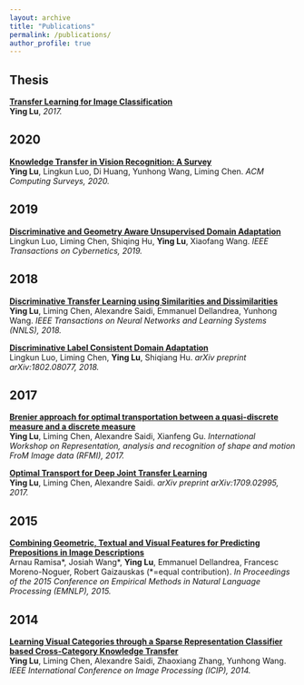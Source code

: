 ```yaml
---
layout: archive
title: "Publications"
permalink: /publications/
author_profile: true
---
```


## Thesis
<b>[Transfer Learning for Image Classification](https://tel.archives-ouvertes.fr/tel-02065405/document)</b> <br>
<b>Ying Lu</b>, <i>2017.</i>

## 2020

<b>[Knowledge Transfer in Vision Recognition: A Survey](https://hal.archives-ouvertes.fr/hal-02101005)</b> <br>
<b>Ying Lu</b>, Lingkun Luo, Di Huang, Yunhong Wang, Liming Chen. <i>ACM Computing Surveys, 2020.</i>

## 2019

<b>[Discriminative and Geometry Aware Unsupervised Domain Adaptation](https://arxiv.org/abs/1712.10042)</b> <br>
Lingkun Luo, Liming Chen, Shiqing Hu, <b>Ying Lu</b>, Xiaofang Wang. <i>IEEE Transactions on Cybernetics, 2019.</i>

## 2018

<b>[Discriminative Transfer Learning using Similarities and Dissimilarities](https://ieeexplore.ieee.org/document/7968388)</b> <br>
<b>Ying Lu</b>, Liming Chen, Alexandre Saidi, Emmanuel Dellandrea, Yunhong Wang. <i>IEEE Transactions on Neural Networks and Learning Systems (NNLS), 2018.</i>

<b>[Discriminative Label Consistent Domain Adaptation](https://arxiv.org/abs/1802.08077)</b> <br>
Lingkun Luo, Liming Chen, <b>Ying Lu</b>, Shiqiang Hu. <i>arXiv preprint arXiv:1802.08077, 2018.</i>

## 2017

<b>[Brenier approach for optimal transportation between a quasi-discrete measure and a discrete measure](http://www.arts-pi.org.tn/rfmi2017/papers/11_CameraReadySubmission_ying-brenier-2017_RFMI_CR.pdf)</b> <br>
<b>Ying Lu</b>, Liming Chen, Alexandre Saidi, Xianfeng Gu. <i>International Workshop on Representation, analysis and recognition of shape and motion FroM Image data (RFMI), 2017.</i>

<b>[Optimal Transport for Deep Joint Transfer Learning](https://arxiv.org/abs/1709.02995)</b> <br>
<b>Ying Lu</b>, Liming Chen, Alexandre Saidi. <i>arXiv preprint arXiv:1709.02995, 2017.</i>

## 2015

<b>[Combining Geometric, Textual and Visual Features for Predicting Prepositions in Image Descriptions](http://preposition.github.io/)</b> <br>
Arnau Ramisa\*, Josiah Wang\*, <b>Ying Lu</b>, Emmanuel Dellandrea, Francesc Moreno-Noguer, Robert Gaizauskas (\*\=equal contribution). <i>In Proceedings of the 2015 Conference on Empirical Methods in Natural Language Processing (EMNLP), 2015.</i>

## 2014

<b>[Learning Visual Categories through a Sparse Representation Classifier based Cross-Category Knowledge Transfer](https://ieeexplore.ieee.org/document/7025032)</b> <br>
<b>Ying Lu</b>, Liming Chen, Alexandre Saidi, Zhaoxiang Zhang, Yunhong Wang. <i>IEEE International Conference on Image Processing (ICIP), 2014.</i>
